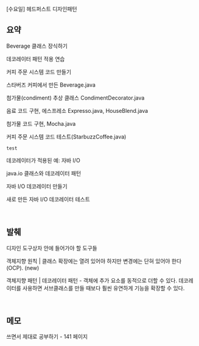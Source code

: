 [수요일] 헤드퍼스트 디자인패턴

## 요약

Beverage 클래스 장식하기

데코레이터 패턴 적용 연습

커피 주문 시스템 코드 만들기

스타버즈 커피에서 만든 Beverage.java

첨가물(condiment) 추상 클래스 CondimentDecorator.java

음료 코드 구현, 에스프레소 Expresso.java, HouseBlend.java

첨가물 코드 구현, Mocha.java

커피 주문 시스템 코드 테스트(StarbuzzCoffee.java)

```
test
```

데코레이터가 적용된 예: 자바 I/O

java.io 클래스와 데코레이터 패턴

자바 I/O 데코레이터 만들기

새로 만든 자바 I/O 데코레이터 테스트

</br>

## 발췌

디자인 도구상자 안에 들어가야 할 도구들

객체지향 원칙 | 클래스 확장에는 열려 있어야 하지만 변경에는 단혀 있어야 한다(OCP). (new)

객체지향 패턴 | 데코레이터 패턴 - 객체에 추가 요소를 동적으로 더할 수 있다. 데코레이터를 사용하면 서브클래스를 만들 때보다 훨씬 유연하게 기능을 확장할 수 있다.

</br>

## 메모

쓰면서 제대로 공부하기 - 141 페이지

